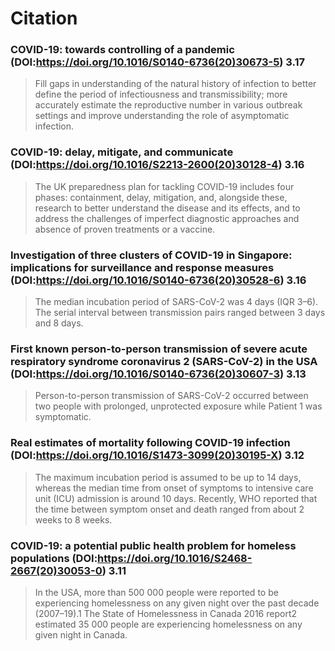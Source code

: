 Citation
========

### COVID-19: towards controlling of a pandemic (DOI:https://doi.org/10.1016/S0140-6736(20)30673-5) 3.17
> Fill gaps in understanding of the natural history of infection to better define the period of infectiousness and transmissibility; more accurately estimate the reproductive number in various outbreak settings and improve understanding the role of asymptomatic infection.

### COVID-19: delay, mitigate, and communicate (DOI:https://doi.org/10.1016/S2213-2600(20)30128-4) 3.16
> The UK preparedness plan for tackling COVID-19 includes four phases: containment, delay, mitigation, and, alongside these, research to better understand the disease and its effects, and to address the challenges of imperfect diagnostic approaches and absence of proven treatments or a vaccine.

### Investigation of three clusters of COVID-19 in Singapore: implications for surveillance and response measures (DOI:https://doi.org/10.1016/S0140-6736(20)30528-6) 3.16
> The median incubation period of SARS-CoV-2 was 4 days (IQR 3–6). The serial interval between transmission pairs ranged between 3 days and 8 days.

### First known person-to-person transmission of severe acute respiratory syndrome coronavirus 2 (SARS-CoV-2) in the USA (DOI:https://doi.org/10.1016/S0140-6736(20)30607-3) 3.13
> Person-to-person transmission of SARS-CoV-2 occurred between two people with prolonged, unprotected exposure while Patient 1 was symptomatic.

### Real estimates of mortality following COVID-19 infection (DOI:https://doi.org/10.1016/S1473-3099(20)30195-X) 3.12
> The maximum incubation period is assumed to be up to 14 days, whereas the median time from onset of symptoms to intensive care unit (ICU) admission is around 10 days. Recently, WHO reported that the time between symptom onset and death ranged from about 2 weeks to 8 weeks.

### COVID-19: a potential public health problem for homeless populations (DOI:https://doi.org/10.1016/S2468-2667(20)30053-0) 3.11
> In the USA, more than 500 000 people were reported to be experiencing homelessness on any given night over the past decade (2007–19).1
The State of Homelessness in Canada 2016 report2
estimated 35 000 people are experiencing homelessness on any given night in Canada.



